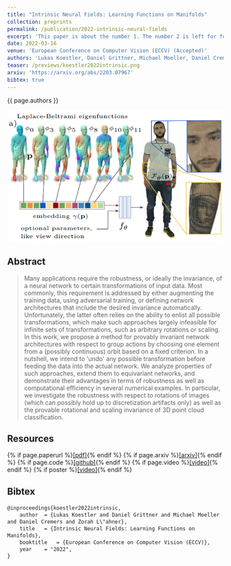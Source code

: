 ```yaml
---
title: "Intrinsic Neural Fields: Learning Functions on Manifolds"
collection: preprints
permalink: /publication/2022-intrinsic-neural-fields
excerpt: 'This paper is about the number 1. The number 2 is left for future work.'
date: 2022-03-16
venue: 'European Conference on Computer Vision (ECCV) (Accepted)'
authors: 'Lukas Koestler, Daniel Grittner, Michael Moeller, Daniel Cremers, <b>Zorah Lähner</b>'
teaser: /previews/koestler2022intrinsic.png
arxiv: 'https://arxiv.org/abs/2203.07967'
bibtex: true
---
```


{{ page.authors }}

<img class="pub_teaser" src="../images/previews/koestler2022intrinsic.png" alt="Teaser Image" title="teaser" />

## Abstract

> Many applications require the robustness, or ideally the invariance, of a neural network to certain transformations of input data. Most commonly, this requirement is addressed by either augmenting the training data, using adversarial training, or defining network architectures that include the desired invariance automatically. Unfortunately, the latter often relies on the ability to enlist all possible transformations, which make such approaches largely infeasible for infinite sets of transformations, such as arbitrary rotations or scaling. In this work, we propose a method for provably invariant network architectures with respect to group actions by choosing one element from a (possibly continuous) orbit based on a fixed criterion. In a nutshell, we intend to 'undo' any possible transformation before feeding the data into the actual network. We analyze properties of such approaches, extend them to equivariant networks, and demonstrate their advantages in terms of robustness as well as computational efficiency in several numerical examples. In particular, we investigate the robustness with respect to rotations of images (which can possibly hold up to discretization artifacts only) as well as the provable rotational and scaling invariance of 3D point cloud classification.


## Resources

{% if page.paperurl %}<a href=" {{ page.paperurl }} ">[pdf]</a>{% endif %} {% if page.arxiv %}<a href=" {{ page.arxiv }} ">[arxiv]</a>{% endif %} {% if page.code %}<a href=" {{ page.code }} ">[github]</a>{% endif %} {% if page.video %}<a href=" {{ page.video }} ">[video]</a>{% endif %} {% if poster %}<a href=" {{ page.poster }} ">[video]</a>{% endif %}

## Bibtex

    @inproceedings{koestler2022intrinsic,
        author 	= {Lukas Koestler and Daniel Grittner and Michael Moeller and Daniel Cremers and Zorah L\"ahner},
        title 	= {Intrinsic Neural Fields: Learning Functions on Manifolds},
        booktitle   = {European Conference on Computer Vision (ECCV)},
        year 	= "2022",
    }
